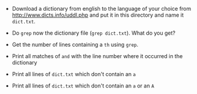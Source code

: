 - Download a dictionary from english to the language of your choice from
  <http://www.dicts.info/uddl.php> and put it in this directory and name it
  `dict.txt`. 

- Do `grep` now the dictionary file (`grep dict.txt`). What do you get?

- Get the number of lines containing a `th` using `grep`.

- Print all matches of `and` with the line number where it occurred in the dictionary

- Print all lines of `dict.txt` which don't contain an `a`

- Print all lines of `dict.txt` which don't contain an `a` or an `A`

